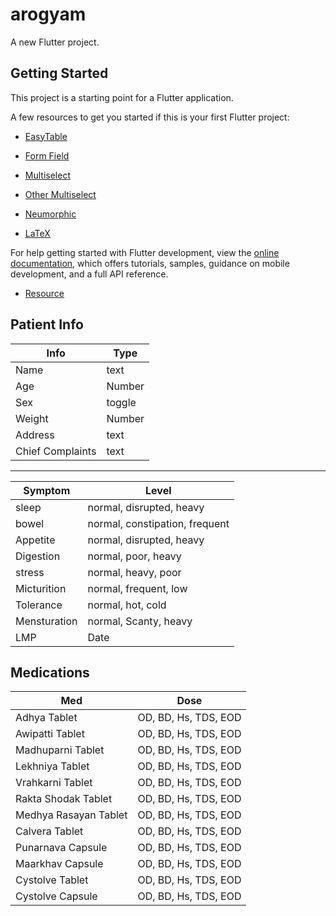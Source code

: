 # arogyam

A new Flutter project.

## Getting Started

This project is a starting point for a Flutter application.

A few resources to get you started if this is your first Flutter project:

- [EasyTable](https://pub.dev/packages/easy_table)
- [Form Field](https://pub.dev/packages/custom_form_field)
- [Multiselect](https://pub.dev/packages/multiselect)
- [Other Multiselect](https://pub.dev/packages/multi_select_flutter)
- [Neumorphic](https://pub.dev/packages/flutter_neumorphic)

- [LaTeX](https://pub.dev/packages/flutter_tex)

For help getting started with Flutter development, view the
[online documentation](https://docs.flutter.dev/), which offers tutorials,
samples, guidance on mobile development, and a full API reference.

- [Resource](https://www.youtube.com/watch?v=nyvwx7o277U)

## Patient Info

| Info             | Type                           |
| ---------------- | ------------------------------ |
| Name             | text                           |
| Age              | Number                         |
| Sex              | toggle                         |
| Weight           | Number                         |
| Address          | text                           |
| Chief Complaints | text                           |
-----------------------------------------------------
| Symptom          | Level                          |
| ------------     | ------------------------------ |
| sleep            | normal, disrupted, heavy       |
| bowel            | normal, constipation, frequent |
| Appetite         | normal, disrupted, heavy       |
| Digestion        | normal, poor, heavy            |
| stress           | normal, heavy, poor            |
| Micturition      | normal, frequent, low          |
| Tolerance        | normal, hot, cold              |
| Mensturation     | normal, Scanty, heavy          |
| LMP              | Date                           |

## Medications

| Med                   | Dose                 |
| --------------------- | -------------------- |
| Adhya Tablet          | OD, BD, Hs, TDS, EOD |
| Awipatti Tablet       | OD, BD, Hs, TDS, EOD |
| Madhuparni Tablet     | OD, BD, Hs, TDS, EOD |
| Lekhniya Tablet       | OD, BD, Hs, TDS, EOD |
| Vrahkarni Tablet      | OD, BD, Hs, TDS, EOD |
| Rakta Shodak Tablet   | OD, BD, Hs, TDS, EOD |
| Medhya Rasayan Tablet | OD, BD, Hs, TDS, EOD |
| Calvera Tablet        | OD, BD, Hs, TDS, EOD |
| Punarnava Capsule     | OD, BD, Hs, TDS, EOD |
| Maarkhav Capsule      | OD, BD, Hs, TDS, EOD |
| Cystolve Tablet       | OD, BD, Hs, TDS, EOD |
| Cystolve Capsule      | OD, BD, Hs, TDS, EOD |
